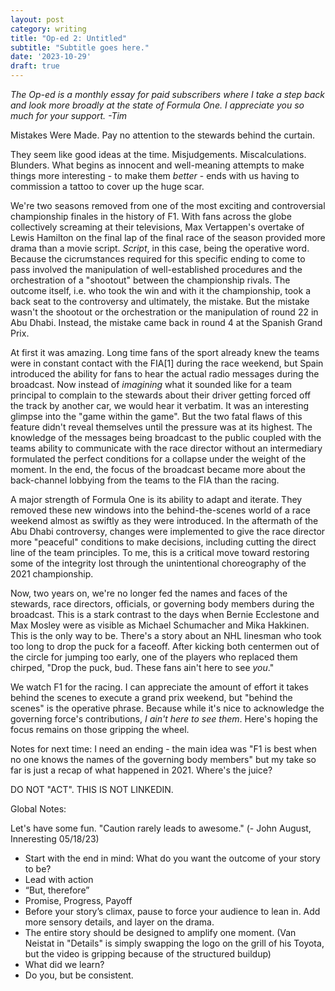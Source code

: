 ```yaml
---
layout: post
category: writing
title: "Op-ed 2: Untitled"
subtitle: "Subtitle goes here."
date: '2023-10-29'
draft: true
---
```


_The Op-ed is a monthly essay for paid subscribers where I take a step back and look more broadly at the state of Formula One. I appreciate you so much for your support. -Tim_

Mistakes Were Made.
Pay no attention to the stewards behind the curtain.

They seem like good ideas at the time. Misjudgements. Miscalculations. Blunders. What begins as innocent and well-meaning attempts to make things more interesting - to make them _better_ - ends with us having to commission a tattoo to cover up the huge scar.

We're two seasons removed from one of the most exciting and controversial championship finales in the history of F1. With fans across the globe collectively screaming at their televisions, Max Vertappen's overtake of Lewis Hamilton on the final lap of the final race of the season provided more drama than a movie script. _Script_, in this case, being the operative word. Because the cicrumstances required for this specific ending to come to pass involved the manipulation of well-established procedures and the orchestration of a "shootout" between the championship rivals. The outcome itself, i.e. who took the win and with it the championship, took a back seat to the controversy and ultimately, the mistake. But the mistake wasn't the shootout or the orchestration or the manipulation of round 22 in Abu Dhabi. Instead, the mistake came back in round 4 at the Spanish Grand Prix.

At first it was amazing. Long time fans of the sport already knew the teams were in constant contact with the FIA[1] during the race weekend, but Spain introduced the ability for fans to hear the actual radio messages during the broadcast. Now instead of _imagining_ what it sounded like for a team principal to complain to the stewards about their driver getting forced off the track by another car, we would hear it verbatim. It was an interesting glimpse into the "game within the game". But the two fatal flaws of this feature didn't reveal themselves until the pressure was at its highest. The knowledge of the messages being broadcast to the public coupled with the teams ability to communicate with the race director without an intermediary formulated the perfect conditions for a collapse under the weight of the moment. In the end, the focus of the broadcast became more about the back-channel lobbying from the teams to the FIA than the racing.

A major strength of Formula One is its ability to adapt and iterate. They removed these new windows into the behind-the-scenes world of a race weekend almost as swiftly as they were introduced. In the aftermath of the Abu Dhabi controversy, changes were implemented to give the race director more "peaceful" conditions to make decisions, including cutting the direct line of the team principles. To me, this is a critical move toward restoring some of the integrity lost through the unintentional choreography of the 2021 championship. 

Now, two years on, we're no longer fed the names and faces of the stewards, race directors, officials, or governing body members during the broadcast. This is a stark contrast to the days when Bernie Ecclestone and Max Mosley were as visible as Michael Schumacher and Mika Hakkinen. This is the only way to be. There's a story about an NHL linesman who took too long to drop the puck for a faceoff. After kicking both centermen out of the circle for jumping too early, one of the players who replaced them chirped, "Drop the puck, bud. These fans ain't here to see _you_."

We watch F1 for the racing. I can appreciate the amount of effort it takes behind the scenes to execute a grand prix weekend, but "behind the scenes" is the operative phrase. Because while it's nice to acknowledge the governing force's contributions, _I ain't here to see them_. Here's hoping the focus remains on those gripping the wheel.




Notes for next time: I need an ending - the main idea was "F1 is best when no one knows the names of the governing body members" but my take so far is just a recap of what happened in 2021. Where's the juice? 


DO NOT "ACT". THIS IS NOT LINKEDIN.

Global Notes:

Let's have some fun. "Caution rarely leads to awesome." (- John August, Inneresting 05/18/23)

- Start with the end in mind: What do you want the outcome of your story to be?
- Lead with action
- “But, therefore”
- Promise, Progress, Payoff
- Before your story’s climax, pause to force your audience to lean in. Add more sensory details, and layer on the drama.
- The entire story should be designed to amplify one moment. (Van Neistat in "Details" is simply swapping the logo on the grill of his Toyota, but the video is gripping because of the structured buildup)
- What did we learn?
- Do you, but be consistent.

